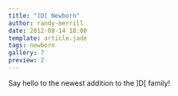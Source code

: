 ```yaml
---
title: "]D[ Newborn"
author: randy-merrill
date: 2012-08-14 18:00
template: article.jade
tags: newborn
gallery: 7
preview: 2
---
```


Say hello to the newest addition to the ]D[ family!
